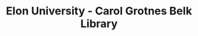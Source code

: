 ---
layout: repo
title: "Elon University - Carol Grotnes Belk Library"
id: 4754
permalink: repos/4754/
---
